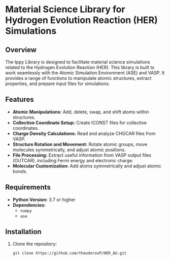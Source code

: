 # Material Science Library for Hydrogen Evolution Reaction (HER) Simulations

## Overview
The tppy Library is designed to facilitate material science simulations related to the Hydrogen Evolution Reaction (HER). This library is built to work seamlessly with the Atomic Simulation Environment (ASE) and VASP. It provides a range of functions to manipulate atomic structures, extract properties, and prepare input files for simulations.

## Features
- **Atomic Manipulations:** Add, delete, swap, and shift atoms within structures.
- **Collective Coordinate Setup:** Create ICONST files for collective coordinates.
- **Charge Density Calculations:** Read and analyze CHGCAR files from VASP.
- **Structure Rotation and Movement:** Rotate atomic groups, move molecules symmetrically, and adjust atomic positions.
- **File Processing:** Extract useful information from VASP output files (OUTCAR), including Fermi energy and electronic charge.
- **Molecular Customization:** Add atoms symmetrically and adjust atomic bonds.

## Requirements
- **Python Version:** 3.7 or higher
- **Dependencies:**
  - `numpy`
  - `ase`

## Installation
1. Clone the repository:
   ```bash
   git clone https://github.com/theodorosP/HER_AU.git
